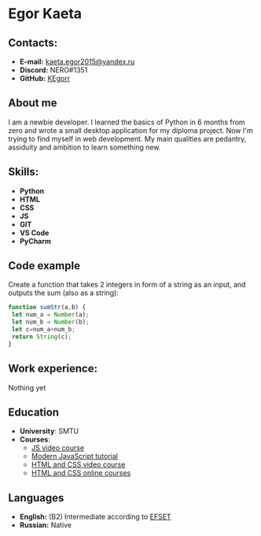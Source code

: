 # Egor Kaeta

## Сontacts:

  * **E-mail:** kaeta.egor2015@yandex.ru
  * **Discord:** NERO#1351
  * **GitHub:** [KEgorr](https://github.com/KEgorr)

## About me

  I am a newbie developer. I learned the basics of Python in 6 months from zero and wrote a small desktop application for my diploma project.
  Now I'm trying to find myself in web development. My main qualities are pedantry, assiduity and ambition to learn something new.
  
## Skills:

 * **Python**
 * **HTML**
 * **CSS**
 * **JS**
 * **GIT**
 * **VS Code**
 * **PyCharm**

## Code example

Create a function that takes 2 integers in form of a string as an input, and outputs the sum (also as a string):
```javascript
function sumStr(a,b) {
 let num_a = Number(a);
 let num_b = Number(b);
 let c=num_a+num_b;
 return String(c);
}
```

## Work experience:

Nothing yet

## Education

* **University**: SMTU
* **Courses**:
  * [JS video course](https://www.youtube.com/watch?v=CxgOKJh4zWE&t=5556s)
  * [Modern JavaScript tutorial](https://learn.javascript.ru/)
  * [HTML and CSS video course](https://www.youtube.com/watch?v=W4MIiV4nZDY&t=2s)
  * [HTML and CSS online courses](https://ru.code-basics.com/)

## Languages

* **English:** (B2) Intermediate according to [EFSET](https://www.efset.org/ru/)
* **Russian:** Native
